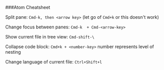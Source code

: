 ###Atom Cheatsheet

Split pane: `Cmd-k, then <arrow key>` (let go of `Cmd+k` or this doesn't work)

Change focus between panes: `Cmd-k  + Cmd-<arrow-key>`

Show current file in tree view: `Cmd-shift-\`

Collapse code block: `Cmd+k + <number-key>` number represents level of nesting

Change language of current file: `Ctrl+Shift+l`
